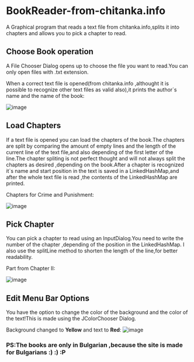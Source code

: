 # BookReader-from-chitanka.info
A Graphical program that reads a text file from chitanka.info,splits it into chapters and allows you to pick a chapter to read.

## Choose Book operation

A File Chooser Dialog opens up to choose the file you want to read.You can only open files with .txt extension.

When a correct text file is opened(from chitanka.info ,althought it is possible to recognize other text files as valid also),it prints the 
author`s name and the name of the book:

![image](https://github.com/Cavani99/BookReader-from-chitanka.info/assets/75423586/25727692-6a65-403d-9208-de7b1577e949)


## Load Chapters

If a text file is opened you can load the chapters of the book.The chapters are split by comparing the amount of empty lines and the length of the current line of the text file,and also depending of the first letter of the line.The chapter spliting is not perfect thought and will not always split the chapters as desired ,depending on the book.After a chapter is recognized it`s name and start position in the text is saved in a LinkedHashMap,and after the whole text file is read ,the contents of the LinkedHashMap are printed.


Chapters for Crime and Punishment:

![image](https://github.com/Cavani99/BookReader-from-chitanka.info/assets/75423586/14264815-4476-4921-b555-021f6375ca76)


## Pick Chapter

You can pick a chapter to read using an InputDialog.You need to write the number of the chapter ,depending of the position in the LinkedHashMap.
I also use the splitLine method to shorten the length of the line,for better readability.

Part from Chapter II:

![image](https://github.com/Cavani99/BookReader-from-chitanka.info/assets/75423586/48ea122b-b4e0-4ae0-aa64-cedd2569b036)

## Edit Menu Bar Options

You have the option to change the color of the background and the color of the text!This is made using the JColorChooser Dialog.

Background changed to **Yellow** and text to **Red**:
![image](https://github.com/Cavani99/BookReader-from-chitanka.info/assets/75423586/187d2278-71d2-49e0-b171-91d5ca50dde9)



### PS:The books are only in Bulgarian ,because the site is made for Bulgarians :) :) :P



